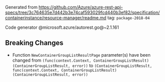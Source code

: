 Generated from https://github.com/Azure/azure-rest-api-specs/tree/3c764635e7d442b3e74caf593029fcd440b3ef82/specification/containerinstance/resource-manager/readme.md tag: `package-2018-04`

Code generator @microsoft.azure/autorest.go@~2.1.161

## Breaking Changes

- Function `NewContainerGroupListResultPage` parameter(s) have been changed from `(func(context.Context, ContainerGroupListResult) (ContainerGroupListResult, error))` to `(ContainerGroupListResult, func(context.Context, ContainerGroupListResult) (ContainerGroupListResult, error))`
